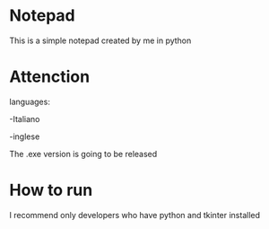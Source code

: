# Notepad
This is a simple notepad created by me in python

# Attenction
languages:

-Italiano

-inglese

The .exe version is going to be released

# How to run
I recommend only developers who have python and tkinter installed
